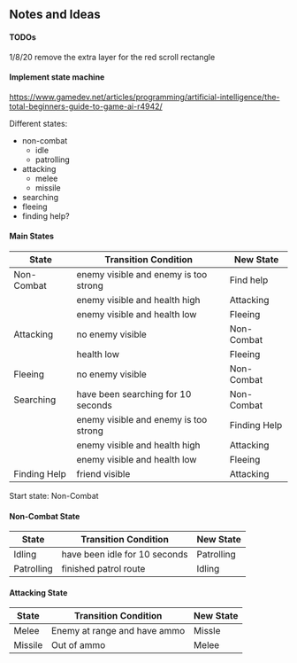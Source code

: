## Notes and Ideas

#### TODOs
1/8/20 remove the extra layer for the red scroll rectangle 

#### Implement state machine

https://www.gamedev.net/articles/programming/artificial-intelligence/the-total-beginners-guide-to-game-ai-r4942/

Different states:
- non-combat
  - idle
  - patrolling
- attacking
  - melee
  - missile
- searching
- fleeing
- finding help?

#### Main States

| State        | Transition Condition                  | New State    |
|--------------|---------------------------------------|--------------|
| Non-Combat   | enemy visible and enemy is too strong | Find help    |
|              | enemy visible and health high         | Attacking    |
|              | enemy visible and health low          | Fleeing      |
| Attacking    | no enemy visible                      | Non-Combat   |
|              | health low                            | Fleeing      |
| Fleeing      | no enemy visible                      | Non-Combat   |
| Searching    | have been searching for 10 seconds    | Non-Combat   |
|              | enemy visible and enemy is too strong | Finding Help |
|              | enemy visible and health high         | Attacking    |
|              | enemy visible and health low          | Fleeing      |
| Finding Help | friend visible                        | Attacking    |

Start state: Non-Combat

#### Non-Combat State
| State      | Transition Condition          | New State  |
|------------|-------------------------------|------------|
| Idling     | have been idle for 10 seconds | Patrolling |
| Patrolling | finished patrol route         | Idling     |

#### Attacking State
| State      | Transition Condition          | New State  |
|------------|-------------------------------|------------|
| Melee      | Enemy at range and have ammo  | Missle     |
| Missile    | Out of ammo                   | Melee      |

